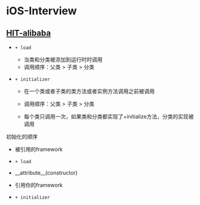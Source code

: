 # iOS-Interview

## [HIT-alibaba](https://hit-alibaba.github.io/interview/iOS/)

* `+ load`
  * 当类和分类被添加到运行时时调用
  * 调用顺序：父类 &gt; 子类 &gt; 分类
* `+ initializer`

  * 在一个类或者子类的类方法或者实例方法调用之前被调用

  * 调用顺序：父类 &gt; 子类 &gt; 分类

  * 每个类只调用一次，如果类和分类都实现了+initialize方法，分类的实现被调用

初始化的顺序

* 被引用的framework
* `+ load`

* \_\_attribute\_\_\(constructor\)

* 引用你的framework
* `+ initializer`



